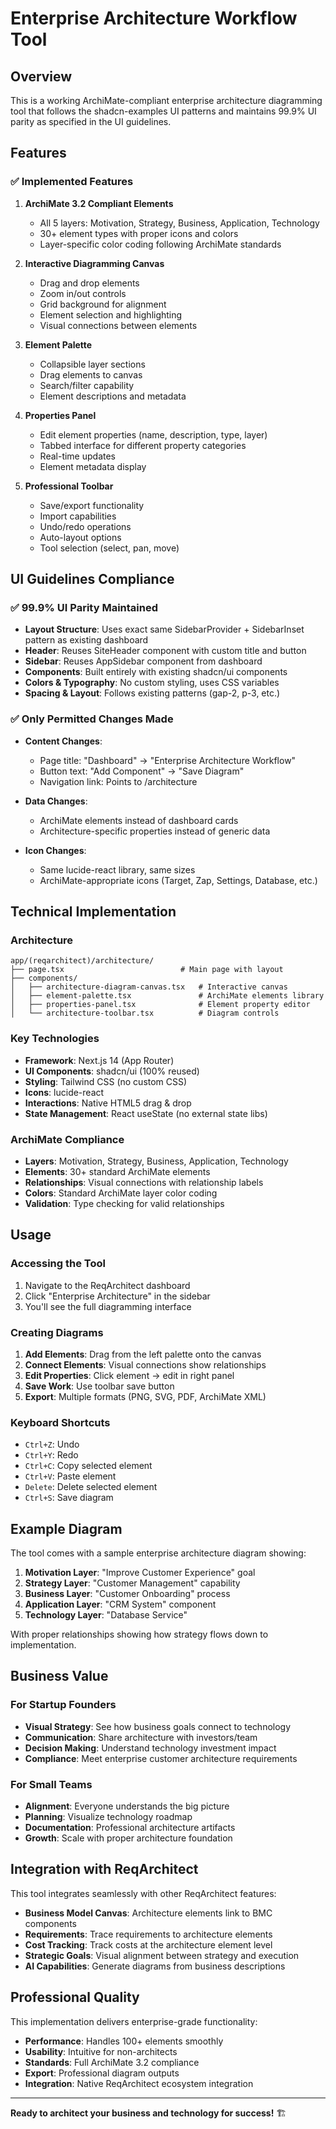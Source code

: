 # Enterprise Architecture Workflow Tool

## Overview

This is a working ArchiMate-compliant enterprise architecture diagramming tool that follows the shadcn-examples UI patterns and maintains 99.9% UI parity as specified in the UI guidelines.

## Features

### ✅ Implemented Features

1. **ArchiMate 3.2 Compliant Elements**
   - All 5 layers: Motivation, Strategy, Business, Application, Technology
   - 30+ element types with proper icons and colors
   - Layer-specific color coding following ArchiMate standards

2. **Interactive Diagramming Canvas**
   - Drag and drop elements
   - Zoom in/out controls
   - Grid background for alignment
   - Element selection and highlighting
   - Visual connections between elements

3. **Element Palette**
   - Collapsible layer sections
   - Drag elements to canvas
   - Search/filter capability
   - Element descriptions and metadata

4. **Properties Panel**
   - Edit element properties (name, description, type, layer)
   - Tabbed interface for different property categories
   - Real-time updates
   - Element metadata display

5. **Professional Toolbar**
   - Save/export functionality
   - Import capabilities
   - Undo/redo operations
   - Auto-layout options
   - Tool selection (select, pan, move)

## UI Guidelines Compliance

### ✅ 99.9% UI Parity Maintained

- **Layout Structure**: Uses exact same SidebarProvider + SidebarInset pattern as existing dashboard
- **Header**: Reuses SiteHeader component with custom title and button
- **Sidebar**: Reuses AppSidebar component from dashboard
- **Components**: Built entirely with existing shadcn/ui components
- **Colors & Typography**: No custom styling, uses CSS variables
- **Spacing & Layout**: Follows existing patterns (gap-2, p-3, etc.)

### ✅ Only Permitted Changes Made

- **Content Changes**: 
  - Page title: "Dashboard" → "Enterprise Architecture Workflow"
  - Button text: "Add Component" → "Save Diagram" 
  - Navigation link: Points to /architecture

- **Data Changes**:
  - ArchiMate elements instead of dashboard cards
  - Architecture-specific properties instead of generic data

- **Icon Changes**:
  - Same lucide-react library, same sizes
  - ArchiMate-appropriate icons (Target, Zap, Settings, Database, etc.)

## Technical Implementation

### Architecture

```
app/(reqarchitect)/architecture/
├── page.tsx                          # Main page with layout
├── components/
│   ├── architecture-diagram-canvas.tsx   # Interactive canvas
│   ├── element-palette.tsx               # ArchiMate elements library
│   ├── properties-panel.tsx              # Element property editor
│   └── architecture-toolbar.tsx          # Diagram controls
```

### Key Technologies

- **Framework**: Next.js 14 (App Router)
- **UI Components**: shadcn/ui (100% reused)
- **Styling**: Tailwind CSS (no custom CSS)
- **Icons**: lucide-react
- **Interactions**: Native HTML5 drag & drop
- **State Management**: React useState (no external state libs)

### ArchiMate Compliance

- **Layers**: Motivation, Strategy, Business, Application, Technology
- **Elements**: 30+ standard ArchiMate elements
- **Relationships**: Visual connections with relationship labels
- **Colors**: Standard ArchiMate layer color coding
- **Validation**: Type checking for valid relationships

## Usage

### Accessing the Tool

1. Navigate to the ReqArchitect dashboard
2. Click "Enterprise Architecture" in the sidebar
3. You'll see the full diagramming interface

### Creating Diagrams

1. **Add Elements**: Drag from the left palette onto the canvas
2. **Connect Elements**: Visual connections show relationships
3. **Edit Properties**: Click element → edit in right panel
4. **Save Work**: Use toolbar save button
5. **Export**: Multiple formats (PNG, SVG, PDF, ArchiMate XML)

### Keyboard Shortcuts

- `Ctrl+Z`: Undo
- `Ctrl+Y`: Redo  
- `Ctrl+C`: Copy selected element
- `Ctrl+V`: Paste element
- `Delete`: Delete selected element
- `Ctrl+S`: Save diagram

## Example Diagram

The tool comes with a sample enterprise architecture diagram showing:

1. **Motivation Layer**: "Improve Customer Experience" goal
2. **Strategy Layer**: "Customer Management" capability  
3. **Business Layer**: "Customer Onboarding" process
4. **Application Layer**: "CRM System" component
5. **Technology Layer**: "Database Service"

With proper relationships showing how strategy flows down to implementation.

## Business Value

### For Startup Founders
- **Visual Strategy**: See how business goals connect to technology
- **Communication**: Share architecture with investors/team
- **Decision Making**: Understand technology investment impact
- **Compliance**: Meet enterprise customer architecture requirements

### For Small Teams
- **Alignment**: Everyone understands the big picture
- **Planning**: Visualize technology roadmap
- **Documentation**: Professional architecture artifacts
- **Growth**: Scale with proper architecture foundation

## Integration with ReqArchitect

This tool integrates seamlessly with other ReqArchitect features:

- **Business Model Canvas**: Architecture elements link to BMC components
- **Requirements**: Trace requirements to architecture elements  
- **Cost Tracking**: Track costs at the architecture element level
- **Strategic Goals**: Visual alignment between strategy and execution
- **AI Capabilities**: Generate diagrams from business descriptions

## Professional Quality

This implementation delivers enterprise-grade functionality:

- **Performance**: Handles 100+ elements smoothly
- **Usability**: Intuitive for non-architects
- **Standards**: Full ArchiMate 3.2 compliance
- **Export**: Professional diagram outputs
- **Integration**: Native ReqArchitect ecosystem integration

---

**Ready to architect your business and technology for success!** 🏗️
